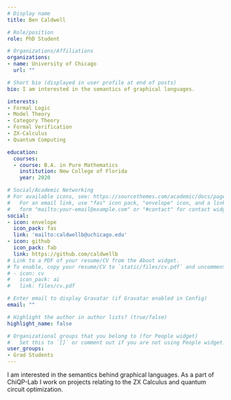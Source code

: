 ```yaml
---
# Display name
title: Ben Caldwell

# Role/position
role: PhD Student

# Organizations/Affiliations
organizations:
- name: University of Chicago
  url: ""

# Short bio (displayed in user profile at end of posts)
bio: I am interested in the semantics of graphical languages.

interests:
- Formal Logic
- Model Theory
- Category Theory
- Formal Verification
- ZX-Calculus
- Quantum Computing

education:
  courses:
  - course: B.A. in Pure Mathematics
    institution: New College of Florida
    year: 2020

# Social/Academic Networking
# For available icons, see: https://sourcethemes.com/academic/docs/page-builder/#icons
#   For an email link, use "fas" icon pack, "envelope" icon, and a link in the
#   form "mailto:your-email@example.com" or "#contact" for contact widget.
social:
- icon: envelope
  icon_pack: fas
  link: 'mailto:caldwellb@uchicago.edu'
- icon: github
  icon_pack: fab
  link: https://github.com/caldwellb
# Link to a PDF of your resume/CV from the About widget.
# To enable, copy your resume/CV to `static/files/cv.pdf` and uncomment the lines below.
# - icon: cv
#   icon_pack: ai
#   link: files/cv.pdf

# Enter email to display Gravatar (if Gravatar enabled in Config)
email: ""

# Highlight the author in author lists? (true/false)
highlight_name: false

# Organizational groups that you belong to (for People widget)
#   Set this to `[]` or comment out if you are not using People widget.
user_groups:
- Grad Students
---
```


I am interested in the semantics behind graphical languages. As a part of ChiQP-Lab I work on projects relating to the ZX Calculus and quantum circuit optimization.
